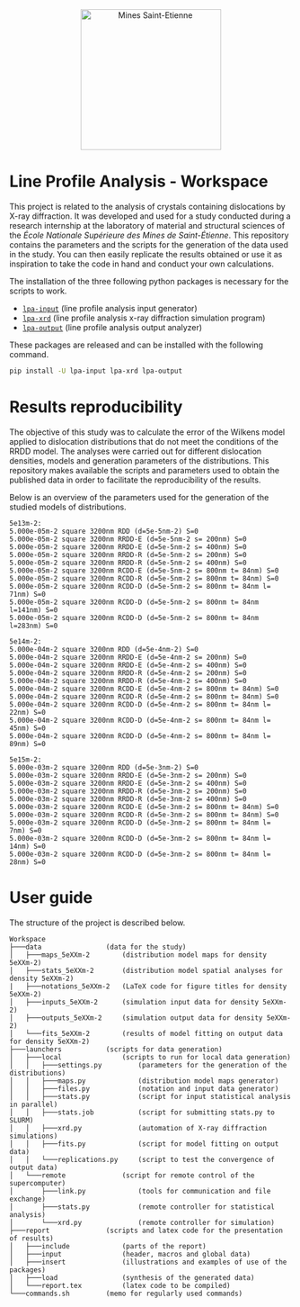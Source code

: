 <div align="center">
  <img width="250" src="https://dunstan.becht.network/views/signatures/mines.svg" alt="Mines Saint-Etienne">
</div>

# Line Profile Analysis - Workspace

This project is related to the analysis of crystals containing dislocations by X-ray diffraction. It was developed and used for a study conducted during a research internship at the laboratory of material and structural sciences of the *École Nationale Supérieure des Mines de Saint-Étienne*. This repository contains the parameters and the scripts for the generation of the data used in the study. You can then easily replicate the results obtained or use it as inspiration to take the code in hand and conduct your own calculations.

The installation of the three following python packages is necessary for the scripts to work.
* [`lpa-input`](https://github.com/DunstanBecht/lpa-input) (line profile analysis input generator)
* [`lpa-xrd`](https://github.com/DunstanBecht/lpa-xrd) (line profile analysis x-ray diffraction simulation program)
* [`lpa-output`](https://github.com/DunstanBecht/lpa-output) (line profile analysis output analyzer)

These packages are released and can be installed with the following command.
```bash
pip install -U lpa-input lpa-xrd lpa-output
```

# Results reproducibility

The objective of this study was to calculate the error of the Wilkens model applied to dislocation distributions that do not meet the conditions of the RRDD model. The analyses were carried out for different dislocation densities, models and generation parameters of the distributions. This repository makes available the scripts and parameters used to obtain the published data in order to facilitate the reproducibility of the results.

Below is an overview of the parameters used for the generation of the studied models of distributions.
```
5e13m-2:
5.000e-05m-2 square 3200nm RDD (d=5e-5nm-2) S=0
5.000e-05m-2 square 3200nm RRDD-E (d=5e-5nm-2 s= 200nm) S=0
5.000e-05m-2 square 3200nm RRDD-E (d=5e-5nm-2 s= 400nm) S=0
5.000e-05m-2 square 3200nm RRDD-R (d=5e-5nm-2 s= 200nm) S=0
5.000e-05m-2 square 3200nm RRDD-R (d=5e-5nm-2 s= 400nm) S=0
5.000e-05m-2 square 3200nm RCDD-E (d=5e-5nm-2 s= 800nm t= 84nm) S=0
5.000e-05m-2 square 3200nm RCDD-R (d=5e-5nm-2 s= 800nm t= 84nm) S=0
5.000e-05m-2 square 3200nm RCDD-D (d=5e-5nm-2 s= 800nm t= 84nm l= 71nm) S=0
5.000e-05m-2 square 3200nm RCDD-D (d=5e-5nm-2 s= 800nm t= 84nm l=141nm) S=0
5.000e-05m-2 square 3200nm RCDD-D (d=5e-5nm-2 s= 800nm t= 84nm l=283nm) S=0

5e14m-2:
5.000e-04m-2 square 3200nm RDD (d=5e-4nm-2) S=0
5.000e-04m-2 square 3200nm RRDD-E (d=5e-4nm-2 s= 200nm) S=0
5.000e-04m-2 square 3200nm RRDD-E (d=5e-4nm-2 s= 400nm) S=0
5.000e-04m-2 square 3200nm RRDD-R (d=5e-4nm-2 s= 200nm) S=0
5.000e-04m-2 square 3200nm RRDD-R (d=5e-4nm-2 s= 400nm) S=0
5.000e-04m-2 square 3200nm RCDD-E (d=5e-4nm-2 s= 800nm t= 84nm) S=0
5.000e-04m-2 square 3200nm RCDD-R (d=5e-4nm-2 s= 800nm t= 84nm) S=0
5.000e-04m-2 square 3200nm RCDD-D (d=5e-4nm-2 s= 800nm t= 84nm l= 22nm) S=0
5.000e-04m-2 square 3200nm RCDD-D (d=5e-4nm-2 s= 800nm t= 84nm l= 45nm) S=0
5.000e-04m-2 square 3200nm RCDD-D (d=5e-4nm-2 s= 800nm t= 84nm l= 89nm) S=0

5e15m-2:
5.000e-03m-2 square 3200nm RDD (d=5e-3nm-2) S=0
5.000e-03m-2 square 3200nm RRDD-E (d=5e-3nm-2 s= 200nm) S=0
5.000e-03m-2 square 3200nm RRDD-E (d=5e-3nm-2 s= 400nm) S=0
5.000e-03m-2 square 3200nm RRDD-R (d=5e-3nm-2 s= 200nm) S=0
5.000e-03m-2 square 3200nm RRDD-R (d=5e-3nm-2 s= 400nm) S=0
5.000e-03m-2 square 3200nm RCDD-E (d=5e-3nm-2 s= 800nm t= 84nm) S=0
5.000e-03m-2 square 3200nm RCDD-R (d=5e-3nm-2 s= 800nm t= 84nm) S=0
5.000e-03m-2 square 3200nm RCDD-D (d=5e-3nm-2 s= 800nm t= 84nm l=  7nm) S=0
5.000e-03m-2 square 3200nm RCDD-D (d=5e-3nm-2 s= 800nm t= 84nm l= 14nm) S=0
5.000e-03m-2 square 3200nm RCDD-D (d=5e-3nm-2 s= 800nm t= 84nm l= 28nm) S=0
```

# User guide

The structure of the project is described below.
```
Workspace
├───data                (data for the study)
│   ├───maps_5eXXm-2        (distribution model maps for density 5eXXm-2)
│   ├───stats_5eXXm-2       (distribution model spatial analyses for density 5eXXm-2)
|   ├───notations_5eXXm-2   (LaTeX code for figure titles for density 5eXXm-2)
│   ├───inputs_5eXXm-2      (simulation input data for density 5eXXm-2)
│   ├───outputs_5eXXm-2     (simulation output data for density 5eXXm-2)
│   └───fits_5eXXm-2        (results of model fitting on output data for density 5eXXm-2)
├───launchers           (scripts for data generation)
│   ├───local               (scripts to run for local data generation)
│   │   ├───settings.py         (parameters for the generation of the distributions)
│   │   ├───maps.py             (distribution model maps generator)
│   │   ├───files.py            (notation and input data generator)
│   │   ├───stats.py            (script for input statistical analysis in parallel)
│   │   ├───stats.job           (script for submitting stats.py to SLURM)
│   │   ├───xrd.py              (automation of X-ray diffraction simulations)
│   │   ├───fits.py             (script for model fitting on output data)
│   │   └───replications.py     (script to test the convergence of output data)
│   └───remote              (script for remote control of the supercomputer)
│       ├───link.py             (tools for communication and file exchange)
│       ├───stats.py            (remote controller for statistical analysis)
│       └───xrd.py              (remote controller for simulation)
├───report              (scripts and latex code for the presentation of results)
│   ├───include             (parts of the report)
│   ├───input               (header, macros and global data)
│   ├───insert              (illustrations and examples of use of the packages)
│   ├───load                (synthesis of the generated data)
│   └───report.tex          (latex code to be compiled)
└───commands.sh         (memo for regularly used commands)
```
